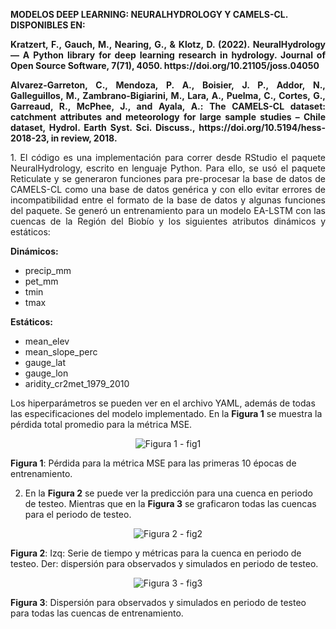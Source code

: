
<strong> MODELOS DEEP LEARNING: NEURALHYDROLOGY Y CAMELS-CL. DISPONIBLES EN:</strong>

<p align="justify">
<strong>Kratzert, F., Gauch, M., Nearing, G., & Klotz, D. (2022). NeuralHydrology — A Python library for deep learning research in hydrology. Journal of Open Source Software, 7(71), 4050. https://doi.org/10.21105/joss.04050 </strong>
</p>

<p align="justify">
<strong>Alvarez-Garreton, C., Mendoza, P. A., Boisier, J. P., Addor, N., Galleguillos, M., Zambrano-Bigiarini, M., Lara, A., Puelma, C., Cortes, G., Garreaud, R., McPhee, J., and Ayala, A.: The CAMELS-CL dataset: catchment attributes and meteorology for large sample studies – Chile dataset, Hydrol. Earth Syst. Sci. Discuss., https://doi.org/10.5194/hess-2018-23, in review, 2018. </strong>
</p>

<p align="justify">
1. El código es una implementación para correr desde RStudio el paquete NeuralHydrology, escrito en lenguaje Python. Para ello, se usó el paquete Reticulate y se generaron funciones para pre-procesar la base de datos de CAMELS-CL como una base de datos genérica y con ello evitar errores de incompatibilidad entre el formato de la base de datos y algunas funciones del paquete. Se generó un entrenamiento para un modelo EA-LSTM con las cuencas de la Región del Biobío y los siguientes atributos dinámicos y estáticos:


**Dinámicos:**
- precip_mm
- pet_mm
- tmin
- tmax

**Estáticos:**
- mean_elev
- mean_slope_perc
- gauge_lat
- gauge_lon
- aridity_cr2met_1979_2010
</p>

Los hiperparámetros se pueden ver en el archivo YAML, además de todas las especificaciones del modelo implementado. En la <strong>Figura 1</strong> se muestra la pérdida total promedio para la métrica MSE.

<div align="center">
  <img src="https://raw.githubusercontent.com/FelipeRivas5492/Modelos-Deep-Learning-NeuralHydrology-y-CAMELS-CL/edit/main/perdida.png" alt="Figura 1 - fig1">
</div>
<p><strong>Figura 1</strong>: Pérdida para la métrica MSE para las primeras 10 épocas de entrenamiento. </p>


<p align="justify">

2. En la <strong>Figura 2</strong> se puede ver la predicción para una cuenca en periodo de testeo. Mientras que en la <strong>Figura 3</strong> se graficaron todas las cuencas para el periodo de testeo.

<div align="center">
  <img src="https://raw.githubusercontent.com/FelipeRivas5492/Modelos-Deep-Learning-NeuralHydrology-y-CAMELS-CL/edit/main/diario.png" alt="Figura 2 - fig2">
</div>
<p><strong>Figura 2</strong>: Izq: Serie de tiempo y métricas para la cuenca en periodo de testeo. Der: dispersión para observados y simulados en periodo de testeo. </p>


<div align="center">
  <img src="https://raw.githubusercontent.com/FelipeRivas5492/Modelos-Deep-Learning-NeuralHydrology-y-CAMELS-CL/edit/main/todos.png" alt="Figura 3 - fig3">
</div>
<p><strong>Figura 3</strong>: Dispersión para observados y simulados en periodo de testeo para todas las cuencas de entrenamiento. </p>






